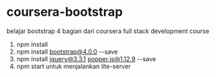 # coursera-bootstrap
belajar bootstrap 4 bagian dari coursera full stack development course

1. npm install
2. npm install bootstrap@4.0.0 --save
3. npm install jquery@3.3.1 popper.js@1.12.9 --save
4. npm start untuk menjalankan lite-server
